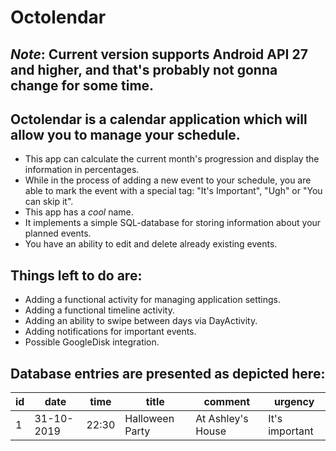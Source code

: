# Octolendar
*Note*: Current version supports Android API 27 and higher, and that's probably not gonna change for some time.
-
Octolendar is a calendar application which will allow you to manage your schedule.
-
* This app can calculate the current month's progression and display the information in percentages.
* While in the process of adding a new event to your schedule, you are able to mark the event with a special tag: "It's Important", "Ugh" or "You can skip it".
* This app has a *cool* name.
* It implements a simple SQL-database for storing information about your planned events.
* You have an ability to edit and delete already existing events.

## Things left to do are:

* Adding a functional activity for managing application settings.
* Adding a functional timeline activity.
* Adding an ability to swipe between days via DayActivity.
* Adding notifications for important events.
* Possible GoogleDisk integration.

## Database entries are presented as depicted here:

| id  | date | time | title | comment | urgency | 
| ------------- | ------------- | ------------- | ------------- | ------------- | ------------- |
| 1 | 31-10-2019 | 22:30 | Halloween Party| At Ashley's House | It's important|
